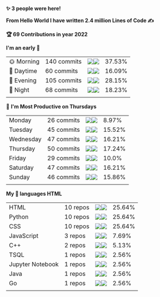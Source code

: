 <!--START_SECTION_PROFILE_VIEWS:readme-info-->
**✨ 3 people were here!**


<!--END_SECTION_PROFILE_VIEWS:readme-info-->
<!--START_SECTION_LINES_OF_CODE:readme-info-->
**From Hello World I have written 2.4 million Lines of Code ✍️**


<!--END_SECTION_LINES_OF_CODE:readme-info-->
<!--START_CONTRIBUTIONS:readme-info-->
**🏆 69 Contributions in year 2022**


<!--END_CONTRIBUTIONS:readme-info-->
<!--START_SECTION_DAILY_COMMIT:readme-info-->
**I'm an early 🐤** 

| | | | |
| --- | --- | --- | --- |
|🌞 Morning                |140 commits         |![](https://via.placeholder.com/152x22/000000/000000?text=+)![](https://via.placeholder.com/248x22/b8b8b8/b8b8b8?=text=+)|37.53%|
|🌆 Daytime                |60 commits          |![](https://via.placeholder.com/64x22/000000/000000?text=+)![](https://via.placeholder.com/336x22/b8b8b8/b8b8b8?=text=+)|16.09%|
|🌃 Evening                |105 commits         |![](https://via.placeholder.com/112x22/000000/000000?text=+)![](https://via.placeholder.com/288x22/b8b8b8/b8b8b8?=text=+)|28.15%|
|🌙 Night                  |68 commits          |![](https://via.placeholder.com/72x22/000000/000000?text=+)![](https://via.placeholder.com/328x22/b8b8b8/b8b8b8?=text=+)|18.23%|
| | | | |

<!--END_SECTION_DAILY_COMMIT:readme-info-->
<!--START_SECTION_WEEKLY_COMMIT:readme-info-->
📅 **I'm Most Productive on Thursdays** 

| | | | |
| --- | --- | --- | --- |
|Monday                   |26 commits          |![](https://via.placeholder.com/36x22/000000/000000?text=+)![](https://via.placeholder.com/364x22/b8b8b8/b8b8b8?=text=+)|8.97%|
|Tuesday                  |45 commits          |![](https://via.placeholder.com/64x22/000000/000000?text=+)![](https://via.placeholder.com/336x22/b8b8b8/b8b8b8?=text=+)|15.52%|
|Wednesday                |47 commits          |![](https://via.placeholder.com/64x22/000000/000000?text=+)![](https://via.placeholder.com/336x22/b8b8b8/b8b8b8?=text=+)|16.21%|
|Thursday                 |50 commits          |![](https://via.placeholder.com/68x22/000000/000000?text=+)![](https://via.placeholder.com/332x22/b8b8b8/b8b8b8?=text=+)|17.24%|
|Friday                   |29 commits          |![](https://via.placeholder.com/40x22/000000/000000?text=+)![](https://via.placeholder.com/360x22/b8b8b8/b8b8b8?=text=+)|10.0%|
|Saturday                 |47 commits          |![](https://via.placeholder.com/64x22/000000/000000?text=+)![](https://via.placeholder.com/336x22/b8b8b8/b8b8b8?=text=+)|16.21%|
|Sunday                   |46 commits          |![](https://via.placeholder.com/64x22/000000/000000?text=+)![](https://via.placeholder.com/336x22/b8b8b8/b8b8b8?=text=+)|15.86%|
| | | | |

<!--END_SECTION_WEEKLY_COMMIT:readme-info-->
<!--START_SECTION_LANGUAGE:readme-info-->
**My 💖 languages HTML** 

| | | | |
| --- | --- | --- | --- |
|HTML                     |10 repos|            ![](https://via.placeholder.com/104x22/000000/000000?text=+)![](https://via.placeholder.com/296x22/b8b8b8/b8b8b8?=text=+)|25.64%|
|Python                   |10 repos|            ![](https://via.placeholder.com/104x22/000000/000000?text=+)![](https://via.placeholder.com/296x22/b8b8b8/b8b8b8?=text=+)|25.64%|
|CSS                      |10 repos|            ![](https://via.placeholder.com/104x22/000000/000000?text=+)![](https://via.placeholder.com/296x22/b8b8b8/b8b8b8?=text=+)|25.64%|
|JavaScript               |3 repos|             ![](https://via.placeholder.com/32x22/000000/000000?text=+)![](https://via.placeholder.com/368x22/b8b8b8/b8b8b8?=text=+)|7.69%|
|C++                      |2 repos|             ![](https://via.placeholder.com/20x22/000000/000000?text=+)![](https://via.placeholder.com/380x22/b8b8b8/b8b8b8?=text=+)|5.13%|
|TSQL                     |1 repos|             ![](https://via.placeholder.com/12x22/000000/000000?text=+)![](https://via.placeholder.com/388x22/b8b8b8/b8b8b8?=text=+)|2.56%|
|Jupyter Notebook         |1 repos|             ![](https://via.placeholder.com/12x22/000000/000000?text=+)![](https://via.placeholder.com/388x22/b8b8b8/b8b8b8?=text=+)|2.56%|
|Java                     |1 repos|             ![](https://via.placeholder.com/12x22/000000/000000?text=+)![](https://via.placeholder.com/388x22/b8b8b8/b8b8b8?=text=+)|2.56%|
|Go                       |1 repos|             ![](https://via.placeholder.com/12x22/000000/000000?text=+)![](https://via.placeholder.com/388x22/b8b8b8/b8b8b8?=text=+)|2.56%|
| | | | |

<!--END_SECTION_LANGUAGE:readme-info-->
